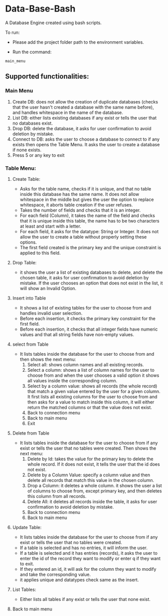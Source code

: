 # Data-Base-Bash

A Database Engine created using bash scripts.

To run:

- Please add the project folder path to the environment variables.

- Run the command: 

`main_menu`

## Supported functionalities:

### Main Menu
1) Create DB: does not allow the creation of duplicate databases (checks that the user hasn't created a database with the same name before), and handles whitespace in the name of the database.
2) List DB: either lists existing databases if any exist or tells the user that no databases exist. 	
3) Drop DB: delete the database, it asks for user confirmation to avoid deletion by mistake.
4) Connect to DB: asks the user to choose a database to connect to if any exists then opens the Table Menu. It asks the user to create a database if none exists. 
5) Press 5 or any key to exit

### Table Menu:
1) Create Table:
   - Asks for the table name, checks if it is unique, and that no table inside this database has the same name. It does not allow whitespace in the middle but gives the user the option to replace whitespace, it aborts table creation if the user refuses.
   - Takes the number of fields and checks that it is an integer.
   - For each field (Column), it takes the name of the field and checks that it is unique inside this table, the name has to be two characters at least and start with a letter.
   - For each field, it asks for the datatype: String or Integer. It does not allow the user to create a table without properly setting these options.
   - The first field created is the primary key and the unique constraint is applied to this field.
2) Drop Table:
   - it shows the user a list of existing databases to delete, and delete the chosen table, it asks for user confirmation to avoid deletion by mistake.	If the user chooses an option that does not exist in the list, it will show an Invalid Option.        
3) Insert into Table 
    - It shows a list of existing tables for the user to choose from and handles invalid user selection.
    - Before each insertion, it checks the primary key constraint for the first field. 
    - Before each insertion, it checks that all integer fields have numeric values and that all string fields have non-empty values.
4) select from Table
   - It lists tables inside the database for the user to choose from and then shows the next menu:
     1) Select all: shows column names and all existing records.		    
     2) Select a column: shows a list of column names for the user to choose from and when the user chooses a valid option it shows all values inside the corresponding column.	    
     3) Select by a column value: shows all records (the whole record) that match a given value entered by the user for a given column. It first lists all existing columns for the user to choose from and then asks for a value to match inside this column, it will either return the matched columns or that the value does not exist.
     4) Back to connection menu
     5) Back to main menu
     6) Exit
5) Delete from Table
    - It lists tables inside the database for the user to choose from if any exist or tells the user that no tables were created. Then shows the next menu:
      1) Delete by Id: takes the value for the primary key to delete the whole record. If it does not exist, it tells the user that the id does not exist.	    
      2) Delete by a Column Value: specify a column value and then delete all records that match this value in the chosen column. 
      3) Drop a Column: it deletes a whole column. it shows the user a list of columns to choose from, except primary key, and then deletes this column from all records.	     
      4) Delete All: it deletes all records inside the table, it asks for user confirmation to avoid deletion by mistake.
      5) Back to connection menu
      6) Back to main menu

6) Update Table:
   - It lists tables inside the database for the user to choose from if any exist or tells the user that no tables were created. 
   - If a table is selected and has no entries, it will inform the user.
   - If a table is selected and it has entries (records), it asks the user to enter the id of the record they want to modify or enter q if they want to exit.
   - If they entered an id, it will ask for the column they want to modify and take the corresponding value.
   - it applies unique and datatypes check same as the insert.
7) List Tables:
   - Either lists all tables if any exist or tells the user that none exist.
8) Back to main menu

